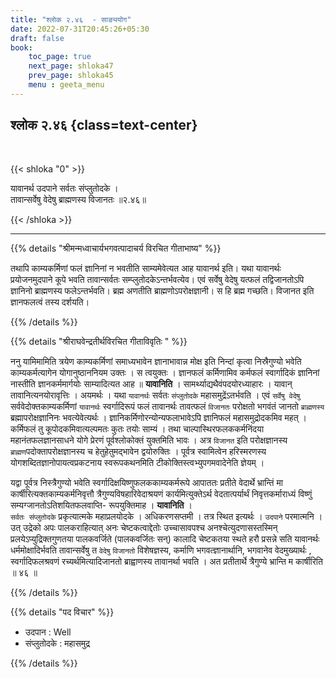 ```yaml
---
title: "श्लोक २.४६  - साङ्ययोग"
date: 2022-07-31T20:45:26+05:30
draft: false
book:
    toc_page: true
    next_page: shloka47
    prev_page: shloka45
    menu : geeta_menu
---
```




## श्लोक २.४६ {class=text-center}

<br/>

{{< shloka  "0"  >}}


यावानर्थ उदपाने सर्वतः संप्लुतोदके ।  
तावान्सर्वेषु वेदेषु ब्राह्मणस्य विजानतः ॥२.४६॥

{{< /shloka >}}

---


{{% details "श्रीमन्मध्वाचार्यभगवत्पादाचर्य विरचित  गीताभाष्य" %}}

तथापि काम्यकर्मिणां फलं ज्ञानिनां न भवतीति साम्यमेवेत्यत आह यावानर्थ इति। यथा यावानर्थः प्रयोजनमुदपाने कूपे भवति तावान्सर्वतः सम्प्लुतोदकेऽन्तर्भवत्येव। एवं सर्वेषु वेदेषु यत्फलं तद्विजानतोऽपि ज्ञानिनो ब्राह्मणस्य फलेऽन्तर्भवति। ब्रह्म अणतीति ब्राह्मणोऽपरोक्षज्ञानी। स हि ब्रह्म गच्छति। विजानत इति ज्ञानफलत्वं तस्य दर्शयति।

{{% /details %}}



{{% details "श्रीराघवेन्द्रतीर्थविरचित गीताविवृतिः " %}}

ननु यामिमामिति त्रयेण काम्यकर्मिणां समाध्यभावेन ज्ञानाभावान्न
मोक्ष इति निन्दां कृत्वा निस्रैगुण्यो भवेति काम्यकर्मत्यागेन
योगानुष्ठाननियम उक्तः । स त्वयुक्तः । ज्ञानफलं कर्मिणामिव कर्मफलं
स्वार्गादिकं ज्ञानिनां नास्तीति ज्ञानकर्ममार्गयोः साम्यादित्यत आह
॥ **यावानिति** । सामर्थ्याद्यथैवंपदयोरध्याहारः । 
यावान्‌ तावानित्यनयोरावृत्तिः
। अयमर्थः । यथा `यावानर्थः` सर्वतः `संप्लुतोदके` महासमुद्रेंऽतर्भवति । एवं
`सर्वेषु वेदेषु` सर्ववेदोक्तकाम्यकर्मिणां `यावानर्थः` स्वर्गादिरूपं फलं तावानर्थः
तावत्फलं `विजानतः` परोक्षतो भगवंतं जानतो `ब्राह्मणस्य` ब्रह्मापरोक्षज्ञानिनः
भवत्येवेत्यर्थः । ज्ञानिकर्मिणोरन्योन्यफलाभावेऽपि ज्ञानिफलं महासमुद्रोदकमिव
महत्‌ । कर्मिफलं तु कूपोदकमिवात्यल्पमतः कुतः तयोः साम्यं । तथा
चाल्पास्थिरफलककर्मनिंदया महानंतफलज्ञानसाधने योगे प्रेरणं पूर्वश्लोकोक्तं
युक्तमिति भावः । अत्र `विजानत` इति  परोक्षज्ञानस्य
`ब्राह्मण`पदोक्तापरोक्षज्ञानस्य च हेतुहेतुमद्भावेन द्वयोरुक्तिः । पूर्वत्र स्वामित्वेन
हरिस्मरणस्य योगशब्दितज्ञानोपायत्वप्रकटनाय स्वरूपकथनमिति 
टीकोक्तिस्त्वभ्युपगमवादेनेति ज्ञेयम्‌ ।   

यद्वा पूर्वत्र निस्त्रैगुण्यो भवेति स्वर्गादिक्षयिष्णुफलककाम्यकर्मरूपे आपाततः 
प्रतीते  वेदार्थे  भ्रान्तिं मा कार्षीरित्यक्तकाम्यकर्मनिवृत्तौ 
त्रैगुण्यविषहारिवेदाश्रयणं कार्यमित्युक्तेऽर्थ
वेदतात्पर्यार्थं  निवृत्तकर्माराध्यं विष्णुं सम्यग्जानतोऽतिशयितफलवाप्ति-
रूपयुक्तिमाह । **यावानिति** ।  
`सर्वतः संप्लुतोदके` प्रकृत्यात्मके महाप्रलयोदके । 
अधिकरणसप्तमी । तत्र स्थित इत्यर्थः । 
`उदपाने` परमात्मनि । उत् उद्रेको अपः पालकराहित्यात् अनः 
चेष्टकत्वाद्देतोः  उच्चासावपश्च अनश्चेत्युदणासस्तस्मिन्‌ 
प्रलयेऽप्युद्रिक्तगुणतया पालकवर्जिते (पालकवर्जितः सन्) कालादि 
चेष्टकतया स्थते हरौ प्रसन्ने सति यावानर्थः धर्ममोक्षादिर्भवति 
तावान्सर्वेषु त `वेदेषु` `विजानतो` विशेषज्ञस्य, कर्माणि 
भगवत्ज्ञानार्थानि, भगवानेव वेदमुख्यार्थः , स्वर्गादिफलश्रवणं 
रच्यर्थमित्यादिजानतो ब्राह्वाणस्य तावानर्था  भवति । अत प्रतीतार्थे 
त्रैगुण्ये भ्रान्ति म कार्षीरिति ॥ ४६ ॥

{{% /details %}}



{{% details "पद विचार" %}}

- उदपान : Well
- संप्लुतोदके : महासमुद्र

{{% /details %}}

